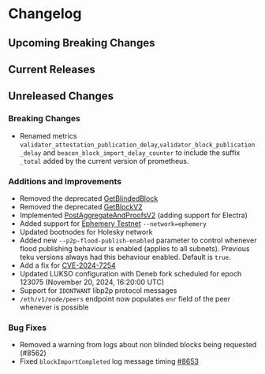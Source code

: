 # Changelog

## Upcoming Breaking Changes

## Current Releases

## Unreleased Changes

### Breaking Changes
- Renamed metrics `validator_attestation_publication_delay`,`validator_block_publication_delay` and `beacon_block_import_delay_counter` to include the suffix `_total` added by the current version of prometheus.

### Additions and Improvements
- Removed the deprecated [GetBlindedBlock](https://ethereum.github.io/beacon-APIs/#/ValidatorRequiredApi/produceBlindedBlock)
- Removed the deprecated [GetBlockV2](https://ethereum.github.io/beacon-APIs/?urls.primaryName=dev#/Validator/produceBlockV2)
- Implemented [PostAggregateAndProofsV2](https://ethereum.github.io/beacon-APIs/?urls.primaryName=dev#/Validator/publishAggregateAndProofsV2) (adding support for Electra)
- Added support for [Ephemery Testnet](https://github.com/ephemery.dev) `--network=ephemery`
- Updated bootnodes for Holesky network
- Added new `--p2p-flood-publish-enabled` parameter to control whenever flood publishing behaviour is enabled (applies to all subnets). Previous teku versions always had this behaviour enabled. Default is `true`.
- Add a fix for [CVE-2024-7254](https://avd.aquasec.com/nvd/2024/cve-2024-7254/)
- Updated LUKSO configuration with Deneb fork scheduled for epoch 123075 (November 20, 2024, 16:20:00 UTC)
- Support for `IDONTWANT` libp2p protocol messages
- `/eth/v1/node/peers` endpoint now populates `enr` field of the peer whenever is possible

### Bug Fixes
 - Removed a warning from logs about non blinded blocks being requested (#8562)
 - Fixed `blockImportCompleted` log message timing [#8653](https://github.com/Consensys/teku/pull/8653)
